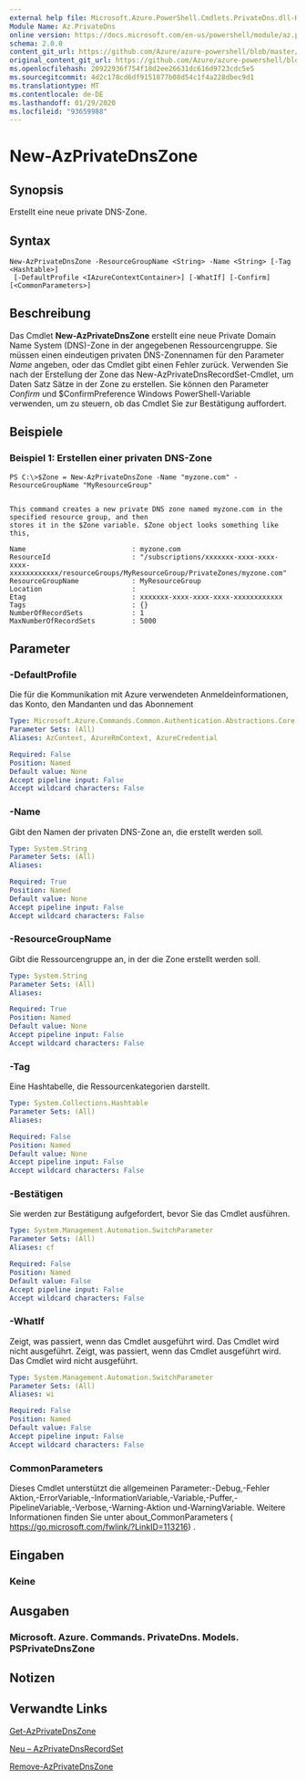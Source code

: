 ```yaml
---
external help file: Microsoft.Azure.PowerShell.Cmdlets.PrivateDns.dll-Help.xml
Module Name: Az.PrivateDns
online version: https://docs.microsoft.com/en-us/powershell/module/az.privatedns/new-azprivatednszone
schema: 2.0.0
content_git_url: https://github.com/Azure/azure-powershell/blob/master/src/PrivateDns/PrivateDns/help/New-AzPrivateDnsZone.md
original_content_git_url: https://github.com/Azure/azure-powershell/blob/master/src/PrivateDns/PrivateDns/help/New-AzPrivateDnsZone.md
ms.openlocfilehash: 20922936f754f18d2ee26631dc616d9723cdc5e5
ms.sourcegitcommit: 4d2c178cd6df9151877b08d54c1f4a228dbec9d1
ms.translationtype: MT
ms.contentlocale: de-DE
ms.lasthandoff: 01/29/2020
ms.locfileid: "93659988"
---
```

# New-AzPrivateDnsZone

## Synopsis
Erstellt eine neue private DNS-Zone.

## Syntax

```
New-AzPrivateDnsZone -ResourceGroupName <String> -Name <String> [-Tag <Hashtable>]
 [-DefaultProfile <IAzureContextContainer>] [-WhatIf] [-Confirm] [<CommonParameters>]
```

## Beschreibung
Das Cmdlet **New-AzPrivateDnsZone** erstellt eine neue Private Domain Name System (DNS)-Zone in der angegebenen Ressourcengruppe. Sie müssen einen eindeutigen privaten DNS-Zonennamen für den Parameter *Name* angeben, oder das Cmdlet gibt einen Fehler zurück. Verwenden Sie nach der Erstellung der Zone das New-AzPrivateDnsRecordSet-Cmdlet, um Daten Satz Sätze in der Zone zu erstellen.
Sie können den Parameter *Confirm* und $ConfirmPreference Windows PowerShell-Variable verwenden, um zu steuern, ob das Cmdlet Sie zur Bestätigung auffordert.

## Beispiele

### Beispiel 1: Erstellen einer privaten DNS-Zone
```
PS C:\>$Zone = New-AzPrivateDnsZone -Name "myzone.com" -ResourceGroupName "MyResourceGroup"


This command creates a new private DNS zone named myzone.com in the specified resource group, and then
stores it in the $Zone variable. $Zone object looks something like this,

Name                          : myzone.com
ResourceId                    : "/subscriptions/xxxxxxx-xxxx-xxxx-xxxx-xxxxxxxxxxxx/resourceGroups/MyResourceGroup/PrivateZones/myzone.com"
ResourceGroupName             : MyResourceGroup
Location                      : 
Etag                          : xxxxxxx-xxxx-xxxx-xxxx-xxxxxxxxxxxx
Tags                          : {}
NumberOfRecordSets            : 1
MaxNumberOfRecordSets         : 5000
```

## Parameter

### -DefaultProfile
Die für die Kommunikation mit Azure verwendeten Anmeldeinformationen, das Konto, den Mandanten und das Abonnement

```yaml
Type: Microsoft.Azure.Commands.Common.Authentication.Abstractions.Core.IAzureContextContainer
Parameter Sets: (All)
Aliases: AzContext, AzureRmContext, AzureCredential

Required: False
Position: Named
Default value: None
Accept pipeline input: False
Accept wildcard characters: False
```

### -Name
Gibt den Namen der privaten DNS-Zone an, die erstellt werden soll.

```yaml
Type: System.String
Parameter Sets: (All)
Aliases:

Required: True
Position: Named
Default value: None
Accept pipeline input: False
Accept wildcard characters: False
```

### -ResourceGroupName
Gibt die Ressourcengruppe an, in der die Zone erstellt werden soll.

```yaml
Type: System.String
Parameter Sets: (All)
Aliases:

Required: True
Position: Named
Default value: None
Accept pipeline input: False
Accept wildcard characters: False
```

### -Tag
Eine Hashtabelle, die Ressourcenkategorien darstellt.

```yaml
Type: System.Collections.Hashtable
Parameter Sets: (All)
Aliases:

Required: False
Position: Named
Default value: None
Accept pipeline input: False
Accept wildcard characters: False
```

### -Bestätigen
Sie werden zur Bestätigung aufgefordert, bevor Sie das Cmdlet ausführen.

```yaml
Type: System.Management.Automation.SwitchParameter
Parameter Sets: (All)
Aliases: cf

Required: False
Position: Named
Default value: False
Accept pipeline input: False
Accept wildcard characters: False
```

### -WhatIf
Zeigt, was passiert, wenn das Cmdlet ausgeführt wird. Das Cmdlet wird nicht ausgeführt. Zeigt, was passiert, wenn das Cmdlet ausgeführt wird. Das Cmdlet wird nicht ausgeführt.

```yaml
Type: System.Management.Automation.SwitchParameter
Parameter Sets: (All)
Aliases: wi

Required: False
Position: Named
Default value: False
Accept pipeline input: False
Accept wildcard characters: False
```

### CommonParameters
Dieses Cmdlet unterstützt die allgemeinen Parameter:-Debug,-Fehler Aktion,-ErrorVariable,-InformationVariable,-Variable,-Puffer,-PipelineVariable,-Verbose,-Warning-Aktion und-WarningVariable. Weitere Informationen finden Sie unter about_CommonParameters ( https://go.microsoft.com/fwlink/?LinkID=113216) .

## Eingaben

### Keine

## Ausgaben

### Microsoft. Azure. Commands. PrivateDns. Models. PSPrivateDnsZone

## Notizen

## Verwandte Links

[Get-AzPrivateDnsZone](./Get-AzPrivateDnsZone.md)

[Neu – AzPrivateDnsRecordSet](./New-AzPrivateDnsRecordSet.md)

[Remove-AzPrivateDnsZone](./Remove-AzPrivateDnsZone.md)
